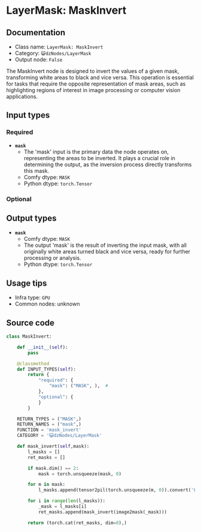 # LayerMask: MaskInvert
## Documentation
- Class name: `LayerMask: MaskInvert`
- Category: `😺dzNodes/LayerMask`
- Output node: `False`

The MaskInvert node is designed to invert the values of a given mask, transforming white areas to black and vice versa. This operation is essential for tasks that require the opposite representation of mask areas, such as highlighting regions of interest in image processing or computer vision applications.
## Input types
### Required
- **`mask`**
    - The 'mask' input is the primary data the node operates on, representing the areas to be inverted. It plays a crucial role in determining the output, as the inversion process directly transforms this mask.
    - Comfy dtype: `MASK`
    - Python dtype: `torch.Tensor`
### Optional
## Output types
- **`mask`**
    - Comfy dtype: `MASK`
    - The output 'mask' is the result of inverting the input mask, with all originally white areas turned black and vice versa, ready for further processing or analysis.
    - Python dtype: `torch.Tensor`
## Usage tips
- Infra type: `GPU`
- Common nodes: unknown


## Source code
```python
class MaskInvert:

    def __init__(self):
        pass

    @classmethod
    def INPUT_TYPES(self):
        return {
            "required": {
                "mask": ("MASK", ),  #
            },
            "optional": {
            }
        }

    RETURN_TYPES = ("MASK",)
    RETURN_NAMES = ("mask",)
    FUNCTION = 'mask_invert'
    CATEGORY = '😺dzNodes/LayerMask'

    def mask_invert(self,mask):
        l_masks = []
        ret_masks = []

        if mask.dim() == 2:
            mask = torch.unsqueeze(mask, 0)

        for m in mask:
            l_masks.append(tensor2pil(torch.unsqueeze(m, 0)).convert('L'))

        for i in range(len(l_masks)):
            _mask = l_masks[i]
            ret_masks.append(mask_invert(image2mask(_mask)))

        return (torch.cat(ret_masks, dim=0),)

```
